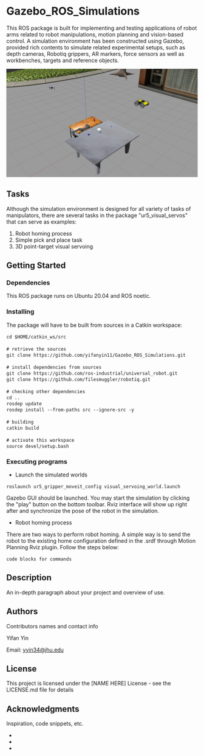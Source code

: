 # Gazebo_ROS_Simulations
This ROS package is built for implementing and testing applications of robot arms related to robot manipulations, motion planning and vision-based control. A simulation environment has been constructed using Gazebo, provided rich contents to simulate related experimental setups, such as depth cameras, Robotiq grippers, AR markers, force sensors as well as workbenches, targets and reference objects.

![alt text](https://github.com/yifanyin11/Gazebo_ROS_Simulations/blob/main/repo_data/example.jpg?raw=true)

## Tasks
Although the simulation environment is designed for all variety of tasks of manipulators, there are several tasks in the package "ur5_visual_servos" that can serve as examples:

1. Robot homing process
2. Simple pick and place task
3. 3D point-target visual servoing

## Getting Started

### Dependencies

This ROS package runs on Ubuntu 20.04 and ROS noetic.

### Installing

The package will have to be built from sources in a Catkin workspace:
```
cd $HOME/catkin_ws/src

# retrieve the sources
git clone https://github.com/yifanyin11/Gazebo_ROS_Simulations.git

# install dependencies from sources
git clone https://github.com/ros-industrial/universal_robot.git
git clone https://github.com/filesmuggler/robotiq.git

# checking other dependencies
cd ..
rosdep update
rosdep install --from-paths src --ignore-src -y

# building
catkin build

# activate this workspace
source devel/setup.bash
```

### Executing programs

* Launch the simulated worlds
```
roslaunch ur5_gripper_moveit_config visual_servoing_world.launch
```
Gazebo GUI should be launched. You may start the simulation by clicking the "play" button on the bottom toolbar. Rviz interface will show up right after and synchronize the pose of the robot in the simulation.

* Robot homing process

There are two ways to perform robot homing. A simple way is to send the robot to the existing home configuration defined in the .srdf through Motion Planning Rviz plugin. Follow the steps below:


```
code blocks for commands
```

## Description

An in-depth paragraph about your project and overview of use.


## Authors

Contributors names and contact info

Yifan Yin

Email: [yyin34@jhu.edu](yyin34@jhu.edu)

## License

This project is licensed under the [NAME HERE] License - see the LICENSE.md file for details

## Acknowledgments

Inspiration, code snippets, etc.
* []()
* []()
* []()
